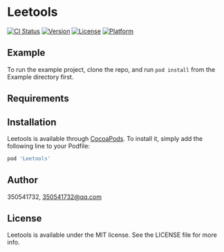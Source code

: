 # Leetools

[![CI Status](https://img.shields.io/travis/350541732/Leetools.svg?style=flat)](https://travis-ci.org/350541732/Leetools)
[![Version](https://img.shields.io/cocoapods/v/Leetools.svg?style=flat)](https://cocoapods.org/pods/Leetools)
[![License](https://img.shields.io/cocoapods/l/Leetools.svg?style=flat)](https://cocoapods.org/pods/Leetools)
[![Platform](https://img.shields.io/cocoapods/p/Leetools.svg?style=flat)](https://cocoapods.org/pods/Leetools)

## Example

To run the example project, clone the repo, and run `pod install` from the Example directory first.

## Requirements

## Installation

Leetools is available through [CocoaPods](https://cocoapods.org). To install
it, simply add the following line to your Podfile:

```ruby
pod 'Leetools'
```

## Author

350541732, 350541732@qq.com

## License

Leetools is available under the MIT license. See the LICENSE file for more info.

